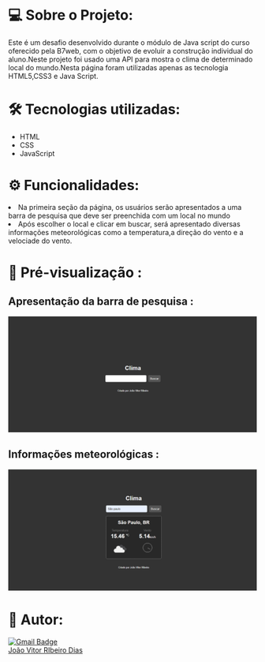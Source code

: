 # 💻  Sobre o Projeto:
Este é um desafio desenvolvido durante o módulo de Java script do curso oferecido pela B7web, com o objetivo de evoluir a construção individual do aluno.Neste projeto foi usado uma API para mostra o clima de determinado local do mundo.Nesta página foram utilizadas apenas as tecnologia HTML5,CSS3 e Java Script.
</br>
# 🛠 Tecnologias utilizadas:
<div>
    <ul>
        <li>HTML</li>
        <li>CSS</li>
        <li>JavaScript</li>
    </ul>
</div>

# ⚙️ Funcionalidades:
<li>Na primeira seção da página, os usuários serão apresentados a uma barra de pesquisa que deve ser preenchida com um local no mundo  </li>
<li>Após escolher o local e clicar em buscar, será apresentado diversas informações meteorológicas como a temperatura,a direção do vento e a velociade do vento.</li>

# 🎨 Pré-visualização :
## Apresentação da barra de pesquisa :
<img src="midia.readme/Clima.png" alt="">

## Informações meteorológicas :
<img src="midia.readme/Clima-2.png">

# 🦸 Autor:
[![Gmail Badge](https://img.shields.io/badge/-joaovitordias.2b@gmail.com-c14438?style=flat-square&logo=Gmail&logoColor=white&link=mailto:joaovitordias.2b@gmail.com)](mailto:joaovitordias.2b@gmail.com)
<br/>
<a href="https://www.linkedin.com/in/jo%C3%A3o-vitor-ribeiro-dias-339a56258/" target="_blank">João Vitor RIbeiro Dias</a>
